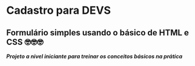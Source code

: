  # Cadastro para DEVS 

## Formulário simples usando o básico de HTML e CSS 🤓🤓🤓

***Projeto a nivel iniciante para treinar os conceitos básicos na prática***
